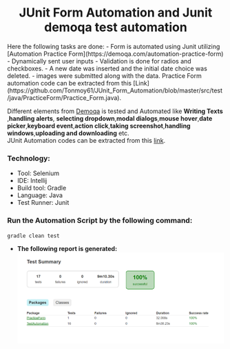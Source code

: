 <h1 align="center">JUnit Form Automation and Junit demoqa test automation</h1>
Here the following tasks are done:
- Form is automated using Junit utilizing [Automation Practice Form](https://demoqa.com/automation-practice-form)
- Dynamically sent user inputs
- Validation is done for radios and checkboxes.
- A new date was inserted and the initial date choice was deleted.
- images were submitted along with the data.
Practice Form automation code can be extracted from this
[Link](https://github.com/Tonmoy61/JUnit_Form_Automation/blob/master/src/test/java/PracticeForm/Practice_Form.java).


Different elements from [Demoqa](https://demoqa.com/) is tested and Automated like **Writing Texts** ,**handling alerts**, **selecting dropdown**,**modal dialogs**,**mouse hover**,**date picker**,**keyboard event**,**action click**,**taking screenshot**,**handling windows**,**uploading and downloading** etc. </br>
JUnit Automation codes can be extracted from this [link](https://github.com/Tonmoy61/JUnit_Form_Automation/blob/master/src/test/java/TestAutomation/Test_Automation.java).


### **Technology:** </br>
- Tool: Selenium
- IDE: Intellij
- Build tool: Gradle
- Language: Java
- Test Runner: Junit
### Run the Automation Script by the following command:
 ```
 gradle clean test 
 ```
- **The following report is generated:**
![report](https://github.com/Tonmoy61/JUnit_Form_Automation/blob/master/gradle/wrapper/report.png)
